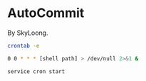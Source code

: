 # AutoCommit

By SkyLoong.

```bash
crontab -e

0 0 * * * [shell path] > /dev/null 2>&1 &

service cron start
```
